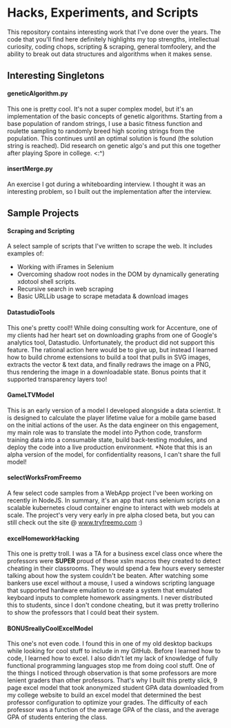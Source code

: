 Hacks, Experiments, and Scripts
============
This repository contains interesting work that I've done over the years. The code that you'll find here definitely highlights my top strengths, intellectual curiosity, coding chops, scripting & scraping, general tomfoolery, and the ability to break out data structures and algorithms when it makes sense.

Interesting Singletons
--------------- 
#### geneticAlgorithm.py #### 
This one is pretty cool. It's not a super complex model, but it's an implementation of the basic concepts of genetic algorithms. Starting from a base population of random strings, I use a basic fitness function and roulette sampling to randomly breed high scoring strings from the population. This continues until an optimal solution is found (the solution string is reached).    Did research on genetic algo's and put this one together after playing Spore in college. <:^)

#### insertMerge.py ####
An exercise I got during a whiteboarding interview. I thought it was an interesting problem, so I built out the implementation after the interview.

Sample Projects
--------------- 
#### Scraping and Scripting #### 
A select sample of scripts that I've written to scrape the web. It includes examples of:  
* Working with iFrames in Selenium
* Overcoming shadow root nodes in the DOM by dynamically generating xdotool shell scripts.
* Recursive search in web scraping
* Basic URLLib usage to scrape metadata & download images 

#### DatastudioTools #### 
This one's pretty cool!! While doing consulting work for Accenture, one of my clients had her heart set on downloading graphs from one of Google's analytics tool, Datastudio. Unfortunately, the product did not support this feature.  The rational action here would be to give up, but instead I learned how to build chrome extensions to build a tool that pulls in SVG images, extracts the vector & text data, and finally redraws the image on a PNG, thus rendering the image in a downloadable state. Bonus points that it supported transparency layers too!

#### GameLTVModel #### 
This is an early version of a model I developed alongside a data scientist. It is designed to calculate the player lifetime value for a mobile game based on the initial actions of the user. As the data engineer on this engagement, my main role was to translate the model into Python code, transform training data into a consumable state, build back-testing modules, and deploy the code into a live production environment.  *Note that this is an alpha version of the model, for confidentiality reasons, I can't share the full model!

#### selectWorksFromFreemo #### 
A few select code samples from a WebApp project I've been working on recently in NodeJS. In summary, it's an app that runs selenium scripts on a scalable kubernetes cloud container engine to interact with web models at scale. The project's very very early  in pre alpha closed beta, but you can still check out the site @ www.tryfreemo.com :)

#### excelHomeworkHacking #### 
This one is pretty troll. I was a TA for a business excel class once where the professors were **SUPER** proud of these xslm macros they created to detect cheating in their classrooms. They would spend a few hours every semester talking about how the system couldn't be beaten. After watching some bankers use excel without a mouse, I used a windows scripting language that supported hardware emulation to create a system that emulated keyboard inputs to complete homework assingments.  I never distributed this to students, since I don't condone cheating, but it was pretty trollerino to show the professors that I could beat their system.

#### BONUSreallyCoolExcelModel #### 
This one's not even code. I found this in one of my old desktop backups while looking for cool stuff to include in my GitHub.    Before I learned how to code, I learned how to excel. I also didn't let my lack of knowledge of fully functional programming languages stop me from doing cool stuff. One of the things I noticed through observation is that some professors are more lenient graders than other professors. That's why I built this pretty slick, 9 page excel model that took anonymized student GPA data downloaded from my college website to build an excel model that determined the best professor configuration to optimize your grades. The difficulty of each professor was a function of the average GPA of the class, and the average GPA of students entering the class.
